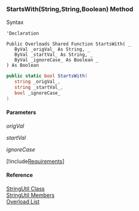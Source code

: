 ﻿### StartsWith(String,String,Boolean) Method

Syntax

```vbnet
'Declaration

Public Overloads Shared Function StartsWith( _
   ByVal _origVal_ As String, _
   ByVal _startVal_ As String, _
   ByVal _ignoreCase_ As Boolean _
) As Boolean
```

```csharp
public static bool StartsWith( 
   string _origVal_,
   string _startVal_,
   bool _ignoreCase_
)
```

#### Parameters

_origVal_

_startVal_

_ignoreCase_

[!include[Requirements](../partials/requirements.md)]

#### Reference

[StringUtil Class](FChoice.Common~FChoice.Common.StringUtil.md)  
[StringUtil Members](FChoice.Common~FChoice.Common.StringUtil_members.md)  
[Overload List](FChoice.Common~FChoice.Common.StringUtil~StartsWith.md)
